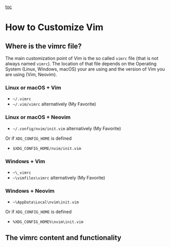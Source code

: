 [toc](README.MD)

# How to Customize Vim

## Where is the vimrc file?

The main customization point of Vim is the so called `vimrc` file (that is not always named `vimrc`).
The location of that file depends on the Operating System (Linux, Windows, macOS) your are using and the version of Vim
you are using (Vim, Neovim).

### Linux or macOS + Vim

- `~/.vimrc`
- `~/.vim/vimrc` alternatively (My Favorite)

### Linux or macOS + Neovim

- `~/.config/nvim/init.vim` alternatively (My Favorite)

Or if `XDG_CONFIG_HOME` is defined
- `$XDG_CONFIG_HOME/nvim/init.vim`

### Windows + Vim

- `~\_vimrc`
- `~\vimfiles\vimrc` alternatively (My Favorite)

### Windows + Neovim

- `~\AppData\Local\nvim\init.vim `

Or if `XDG_CONFIG_HOME` is defined
- `%XDG_CONFIG_HOME%\nvim\init.vim`

## The vimrc content and functionality

<!-- vim: set tw=120 : -->
